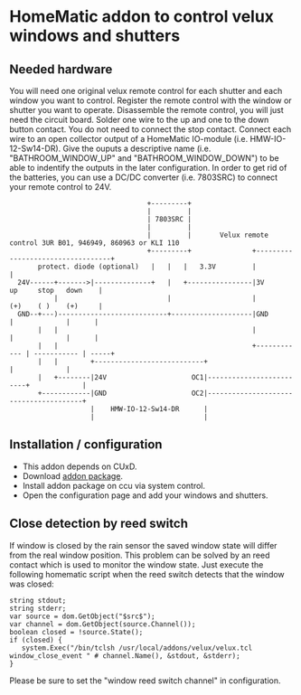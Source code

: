 # HomeMatic addon to control velux windows and shutters

## Needed hardware
You will need one original velux remote control for each shutter and each window you want to control.
Register the remote control with the window or shutter you want to operate.
Disassemble the remote control, you will just need the circuit board.
Solder one wire to the up and one to the down button contact.
You do not need to connect the stop contact.
Connect each wire to an open collector output of a HomeMatic IO-module (i.e. HMW-IO-12-Sw14-DR).
Give the ouputs a descriptive name (i.e. "BATHROOM_WINDOW_UP" and "BATHROOM_WINDOW_DOWN") to be able to indentify the outputs in the later configuration.
In order to get rid of the batteries, you can use a DC/DC converter (i.e. 7803SRC) to connect your remote control to 24V.

```
                                  +---------+
                                  |         |
                                  | 7803SRC |
                                  |         |
                                  |         |       Velux remote control 3UR B01, 946949, 860963 or KLI 110
                                  +---------+               +----------------------------------+
       protect. diode (optional)   |   |   |   3.3V         |                                  |
  24V------+------->|--------------+   |   +----------------|3V          up     stop   down    |
           |                           |                    |            (+)    ( )    (+)     |
  GND--+---)---------------------------+--------------------|GND          |             |      |
       |   |                                                |             |             |      |
       |   |                                                +------------ | ----------- | -----+
       |   |        +---------------------------+                         |             |
       |   +--------|24V                     OC1|-------------------------+             |
       +------------|GND                     OC2|---------------------------------------+
                    |    HMW-IO-12-Sw14-DR      |
                    |                           |
```

## Installation / configuration
* This addon depends on CUxD.
* Download [addon package](https://github.com/j-a-n/homematic-addon-velux/raw/master/hm-velux.tar.gz).
* Install addon package on ccu via system control.
* Open the configuration page and add your windows and shutters.

## Close detection by reed switch
If window is closed by the rain sensor the saved window state will differ from the real window position.
This problem can be solved by an reed contact which is used to monitor the window state.
Just execute the following homematic script when the reed switch detects that the window was closed:
```
string stdout;
string stderr;
var source = dom.GetObject("$src$");
var channel = dom.GetObject(source.Channel());
boolean closed = !source.State();
if (closed) {
   system.Exec("/bin/tclsh /usr/local/addons/velux/velux.tcl window_close_event " # channel.Name(), &stdout, &stderr);
}
```
Please be sure to set the "window reed switch channel" in configuration.